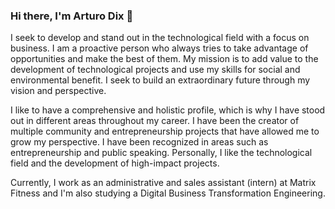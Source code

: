 ### Hi there, I'm Arturo Dix 👋


I seek to develop and stand out in the technological field with a focus on business. I am a proactive person who always tries to take advantage of opportunities and make the best of them. My mission is to add value to the development of technological projects and use my skills for social and environmental benefit. I seek to build an extraordinary future through my vision and perspective.

I like to have a comprehensive and holistic profile, which is why I have stood out in different areas throughout my career. I have been the creator of multiple community and entrepreneurship projects that have allowed me to grow my perspective. I have been recognized in areas such as entrepreneurship and public speaking. Personally, I like the technological field and the development of high-impact projects.

Currently, I work as an administrative and sales assistant (intern) at Matrix Fitness and I'm also studying a Digital Business Transformation Engineering.
